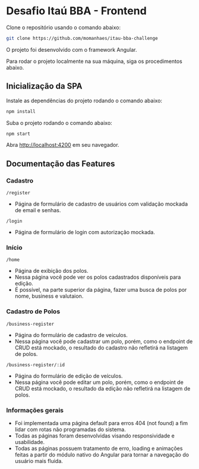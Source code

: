 # Desafio Itaú BBA - Frontend

Clone o repositório usando o comando abaixo:

```sh
git clone https://github.com/momanhaes/itau-bba-challenge
```

O projeto foi desenvolvido com o framework Angular.

Para rodar o projeto localmente na sua máquina, siga os procedimentos abaixo.

## Inicialização da SPA

Instale as dependências do projeto rodando o comando abaixo:

```sh
npm install
```

Suba o projeto rodando o comando abaixo:

```sh
npm start
```

Abra [http://localhost:4200](http://localhost:4200) em seu navegador.

## Documentação das Features

### Cadastro

`/register`

* Página de formulário de cadastro de usuários com validação mockada de email e senhas.

`/login`

* Página de formulário de login com autorização mockada.

### Início

`/home`

* Página de exibição dos polos. 
* Nessa página você pode ver os polos cadastrados disponíveis para edição.
* É possível, na parte superior da página, fazer uma busca de polos por nome, business e valutaion.

### Cadastro de Polos

`/business-register`

* Página do formulário de cadastro de veículos.
* Nessa página você pode cadastrar um polo, porém, como o endpoint de CRUD está mockado, o resultado do cadastro não refletirá na listagem de polos.
  
`/business-register/:id`

* Página do formulário de edição de veículos.
* Nessa página você pode editar um polo, porém, como o endpoint de CRUD está mockado, o resultado da edição não refletirá na listagem de polos.

### Informações gerais

* Foi implementada uma página default para erros 404 (not found) a fim lidar com rotas não programadas do sistema.
* Todas as páginas foram desenvolvidas visando responsividade e usabilidade.
* Todas as páginas possuem tratamento de erro, loading e animações feitas a partir do módulo nativo do Angular para tornar a navegação do usuário mais fluida.
